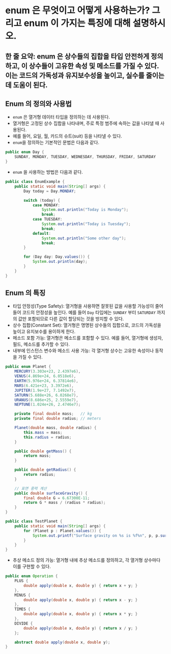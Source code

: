 # enum 은 무엇이고 어떻게 사용하는가? 그리고 enum 이 가지는 특징에 대해 설명하시오.

## 한 줄 요약: enum 은 상수들의 집합을 타입 안전하게 정의하고, 이 상수들이 고유한 속성 및 메소드를 가질 수 있다. 이는 코드의 가독성과 유지보수성을 높이고, 실수를 줄이는 데 도움이 된다.

## Enum 의 정의와 사용법
- `enum` 은 열거형 데이터 타입을 정의하는 데 사용된다.
- 열거형은 고정된 상수 집합을 나타내며, 주로 특정 범주에 속하는 값을 나타낼 때 사용된다.
- 예를 들어, 요일, 월, 카드의 슈트(suit) 등을 나타낼 수 있다.
- `enum`을 정의하는 기본적인 문법은 다음과 같다.
```Java
public enum Day {
    SUNDAY, MONDAY, TUESDAY, WEDNESDAY, THURSDAY, FRIDAY, SATURDAY
}
```
- `enum` 을 사용하는 방법은 다음과 같다.
``` Java
public class EnumExample {
    public static void main(String[] args) {
        Day today = Day.MONDAY;

        switch (today) {
            case MONDAY:
                System.out.println("Today is Monday");
                break;
            case TUESDAY:
                System.out.println("Today is Tuesday");
                break;
            default:
                System.out.println("Some other day");
                break;
        }

        for (Day day: Day.values()) {
            System.out.println(day);
        }
    }
}
```

## Enum 의 특징
- 타입 안정성(Type Safety): 열거형을 사용하면 잘못된 값을 사용할 가능성이 줄어들어 코드의 안정성을 높인다. 예를 들어 `Day` 타입에는 `SUNDAY` 부터 `SATURDAY` 까지의 값만 포함되므로 다른 값이 할당되는 것을 방지할 수 있다.
- 상수 집합(Constant Set): 열거형은 명명된 상수들의 집합으로, 코드의 가독성을 높이고 유지보수를 용이하게 한다.
- 메소드 포함 가능: 열거형은 메소드를 포함할 수 있다. 예를 들어, 열거형에 생성자, 필드, 메소드를 추가할 수 있다.
- 내부에 인스턴스 변수와 메소드 사용 가능: 각 열거형 상수는 고유한 속성이나 동작을 가질 수 있다.
```Java
public enum Planet {
    MERCURY(3.303e+23, 2.4397e6),
    VENUS(4.869e+24, 6.0518e6),
    EARTH(5.976e+24, 6.37814e6),
    MARS(6.421e+23, 3.3972e6),
    JUPITER(1.9e+27, 7.1492e7),
    SATURN(5.688e+26, 6.0268e7),
    URANUS(8.686e+25, 2.5559e7),
    NEPTUNE(1.024e+26, 2.4746e7);

    private final double mass;   // kg
    private final double radius; // meters

    Planet(double mass, double radius) {
        this.mass = mass;
        this.radius = radius;
    }

    public double getMass() {
        return mass;
    }

    public double getRadius() {
        return radius;
    }

    // 표면 중력 계산
    public double surfaceGravity() {
        final double G = 6.67300E-11;
        return G * mass / (radius * radius);
    }
}

public class TestPlanet {
    public static void main(String[] args) {
        for (Planet p : Planet.values()) {
            System.out.printf("Surface gravity on %s is %f%n", p, p.surfaceGravity());
        }
    }
}
```
- 추상 메소드 정의 가능: 열거형 내에 추상 메소드를 정의하고, 각 열거형 상수마다 이를 구현할 수 있다.
```Java
public enum Operation {
    PLUS {
        double apply(double x, double y) { return x + y; }
    },
    MINUS {
        double apply(double x, double y) { return x - y; }
    },
    TIMES {
        double apply(double x, double y) { return x * y; }
    },
    DIVIDE {
        double apply(double x, double y) { return x / y; }
    };

    abstract double apply(double x, double y);
}
```
